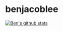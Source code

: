 # benjacoblee

[![Ben's github stats](https://github-readme-stats.vercel.app/api?username=benjacoblee)](https://github.com/anuraghazra/github-readme-stats)
